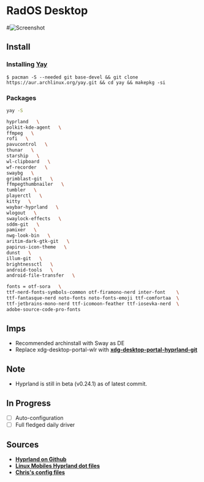 # RadOS Desktop

#![Screenshot](https://github.com/onerealti/raw/main/rados-hypr.png)

## Install

### Installing **[Yay](https://github.com/Jguer/yay)**

```
$ pacman -S --needed git base-devel && git clone https://aur.archlinux.org/yay.git && cd yay && makepkg -si
```

### Packages

``` bash
yay -S

hyprland   \
polkit-kde-agent   \
ffmpeg   \
rofi   \
pavucontrol   \
thunar   \
starship   \
wl-clipboard   \
wf-recorder   \
swaybg   \
grimblast-git   \
ffmpegthumbnailer   \
tumbler   \
playerctl   \
kitty   \ 
waybar-hyprland   \ 
wlogout   \ 
swaylock-effects   \ 
sddm-git   \
pamixer   \
nwg-look-bin   \ 
aritim-dark-gtk-git   \ 
papirus-icon-theme   \ 
dunst   \ 
illum-git   \ 
brightnessctl   \ 
android-tools   \ 
android-file-transfer   \

fonts = otf-sora   \
ttf-nerd-fonts-symbols-common otf-firamono-nerd inter-font    \
ttf-fantasque-nerd noto-fonts noto-fonts-emoji ttf-comfortaa  \
ttf-jetbrains-mono-nerd ttf-icomoon-feather ttf-iosevka-nerd  \
adobe-source-code-pro-fonts
```

## Imps

- Recommended archinstall with Sway as DE
- Replace xdg-desktop-portal-wlr with **[xdg-desktop-portal-hyprland-git](https://wiki.hyprland.org/hyprland-wiki/pages/Useful-Utilities/Hyprland-desktop-portal/)**

## Note

- Hyprland is still in beta (v0.24.1) as of latest commit.

## In Progress

- [ ] Auto-configuration
- [ ] Full fledged daily driver

## Sources

- **[Hyprland on Github](github.com/hyprwm/Hyprland)**
- **[Linux Mobiles Hyprland dot files](https://github.com/linuxmobile/hyprland-dots)**
- **[Chris's config files](https://github.com/ChrisTitusTech/hyprland-titus)**
